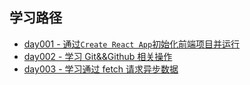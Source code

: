 ## 学习路径

- [day001 - 通过`Create React App`初始化前端项目并运行](./day001.md)
- [day002 - 学习 Git&&Github 相关操作](./day002.md)
- [day003 - 学习通过 fetch 请求异步数据](./day003.md)
